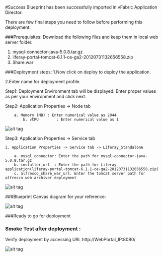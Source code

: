 #Success
Blueprint has been successfully imported in  vFabric Application Director. 

There are  few final steps you need to follow before performing this deployment.

###Prerequisites:
Download the following  files and keep them in local web server folder.

1. mysql-connector-java-5.0.8.tar.gz
2. liferay-portal-tomcat-6.1.1-ce-ga2-20120731132656558.zip
3. Share.war

###Deployment steps:
1.Now click on deploy to deploy the application.

2.Enter name for deployment profile.

Step1: Deployment Environment tab will be displayed. Enter proper values as per your environment and click next.


Step2: Application Properties -> Node tab

	    a. Memory (MB) : Enter numerical value as 2044   
            b. vCPU        : Enter numerical value as 1  

![alt tag](https://raw.github.com/vmware-applicationdirector/solutions-import-beta/Liferay-Standalone-Service-50/Node-property.png)
   		
Step3: Application Properties -> Service tab 

	i. Application Properties -> Service tab -> Liferay_Standalone  
		
        a. mysql_connector: Enter the path for mysql-connector-java-5.0.8.tar.gz
        b. installer_url  : Enter the path for Liferay application(liferay-portal-tomcat-6.1.1-ce-ga2-20120731132656558.zip)         
        c. alfresco_share_war_url: Enter the tomcat server path for alfresco web archiver deployment  

![alt tag](https://raw.github.com/vmware-applicationdirector/solutions-import-beta/Liferay-Standalone-Service-50/Service-property-Liferay-Standalone.png)

###Blueprint Canvas diagram for your reference: 

![alt tag](https://raw.github.com/vmware-applicationdirector/solutions-import-beta/Liferay-Standalone-Service-50/Liferay-Standalone-Service-canvas.png)

###Ready to go for deployment

### Smoke Test after deployment :

Verify deployment by accessing URL  http://WebPortal_IP:8080/

![alt tag](https://raw.github.com/vmware-applicationdirector/solutions-import-beta/Liferay-Standalone-Service-50/Smoke-Test.jpg)




 









